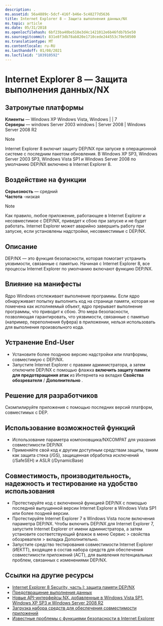 ```yaml
---
description: .
ms.assetid: 56a4889c-5dcf-416f-b46e-5c48277d5636
title: Internet Explorer 8 — Защита выполнения данных/NX
ms.topic: article
ms.date: 05/31/2018
ms.openlocfilehash: 6bf23ba40be518e3d4c1421012e6b46fdb7b5e50
ms.sourcegitcommit: 831e8f3db78ab820e1710cede244553c70e50500
ms.translationtype: MT
ms.contentlocale: ru-RU
ms.lasthandoff: 01/08/2021
ms.locfileid: "103910592"
---
```

# <a name="internet-explorer-8---data-execution-protectionnx"></a>Internet Explorer 8 — Защита выполнения данных/NX

## <a name="affected-platforms"></a>Затронутые платформы

 **Клиенты** — Windows XP Windows Vista, Windows \| \| 7  
**Серверы** — windows Server 2003 windows \| Server 2008 \| Windows Server 2008 R2  










> [!Note]  
> Internet Explorer 8 включит защиту DEP/NX при запуске в операционной системе с последним пакетом обновления. В Windows XP SP3, Windows Server 2003 SP3, Windows Vista SP1 и Windows Server 2008 по умолчанию DEP/NX включено в Internet Explorer 8.

 

## <a name="feature-impact"></a>Воздействие на функции

**Серьезность** — средний  
**Частота** -низкая  

> [!Note]  
> Как правило, любое приложение, работающее в Internet Explorer и несовместимое с DEP/NX, приведет к сбою при запуске и не будет работать. Internet Explorer может аварийно завершить работу при запуске, если установлены надстройки, несовместимые с DEP/NX.

 

## <a name="description"></a>Описание

DEP/NX — это функция безопасности, которая помогает устранить уязвимости, связанные с памятью. Начиная с Internet Explorer 8, все процессы Internet Explorer по умолчанию включают функцию DEP/NX.

## <a name="manifestation-of-impact"></a>Влияние на манифесты

Ядро Windows отслеживает выполнение программы. Если ядро обнаруживает попытку выполнить код на странице памяти, которая не помечена как исполняемый объект, ядро прерывает выполнение программы, что приводит к сбою. Это мера безопасности, позволяющая гарантировать, что уязвимости, связанные с памятью (например, переполнения буфера) в приложении, нельзя использовать для выполнения произвольного кода.

## <a name="end-user-mitigation"></a>Устранение End-User

-   Установите более позднюю версию надстройки или платформы, совместимую с DEP/NX.
-   Запустите Internet Explorer с правами администратора, а затем отключите DEP/NX с помощью флажка **включить защиту памяти для предотвращения атак** из Интернета на вкладке **Свойства обозревателя**  /  **Дополнительно** .

## <a name="developer-solution"></a>Решение для разработчиков

Скомпилируйте приложения с помощью последних версий платформ, совместимых с DEP.

## <a name="leveraging-feature-capabilities"></a>Использование возможностей функций

-   Использование параметра компоновщика/NXCOMPAT для указания совместимости DEP/NX
-   Применяйте свой код к другим доступным средствам защиты, таким как защита стека (/GS), защищенная обработка исключений (/SafeSEH) и ASLR (/DynamicBase)

## <a name="compatibility-performance-reliability-and-usability-testing"></a>Совместимость, производительность, надежность и тестирование на удобство использования

-   Протестируйте код с включенной функцией DEP/NX с помощью последней выпущенной версии Internet Explorer в Windows Vista SP1 или более поздней версии.
-   Протестируйте Internet Explorer 7 в Windows Vista после включения параметра DEP/NX. Чтобы включить DEP/NX для Internet Explorer 7, запустите Internet Explorer от имени администратора, а затем установите соответствующий флажок в меню Сервис > свойства обозревателя > вкладка Дополнительно.
-   Запустите средство тестирования совместимости Internet Explorer (ИЕКТТ), входящее в состав набора средств для обеспечения совместимости приложений (ACT), для выявления потенциальных проблем, связанных с изменениями DEP/NX.

## <a name="links-to-other-resources"></a>Ссылки на другие ресурсы

-   [Internet Explorer 8 Security, часть I: защита памяти DEP/NX](/archive/blogs/ie/)
-   [Предотвращение выполнения данных](../memory/data-execution-prevention.md)
-   [Новые API-интерфейсы NX, добавленные в Windows Vista SP1, Windows XP SP3 и Windows Server 2008 R2](/archive/blogs/michael_howard/)
-   [Загрузка набора средств для обеспечения совместимости приложений](/windows-hardware/get-started/adk-install)
-   [Известные проблемы с функциями безопасности в Internet Explorer](/previous-versions/windows/it-pro/windows-7/cc722079(v=ws.10))

 

 
